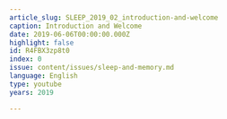 ```yaml
---
article_slug: SLEEP_2019_02_introduction-and-welcome
caption: Introduction and Welcome
date: 2019-06-06T00:00:00.000Z
highlight: false
id: R4FBX3zp8t0
index: 0
issue: content/issues/sleep-and-memory.md
language: English
type: youtube
years: 2019

---
```

